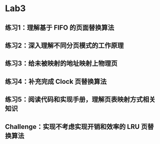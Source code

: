 # Lab3

## 练习1：理解基于 FIFO 的页面替换算法

## 练习2：深入理解不同分页模式的工作原理

## 练习3：给未被映射的地址映射上物理页

## 练习4：补充完成 Clock 页替换算法

## 练习5：阅读代码和实现手册，理解页表映射方式相关知识

## Challenge：实现不考虑实现开销和效率的 LRU 页替换算法